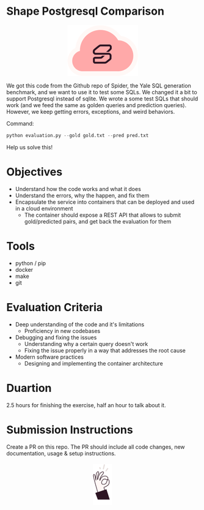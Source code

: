 # Shape Postgresql Comparison

<p align="center">
  <img src="assets/image.png" alt="Alt text">
</p>

We got this code from the Github repo of Spider, the Yale SQL generation benchmark, and we want to use it to test some SQLs. We changed it a bit to support Postgresql instead of sqlite. We wrote a some test SQLs that should work (and we feed the same as golden queries and prediction queries).
However, we keep getting errors, exceptions, and weird behaviors.

Command:
```python
python evaluation.py --gold gold.txt --pred pred.txt
```

Help us solve this!

# Objectives

- Understand how the code works and what it does
- Understand the errors, why the happen, and fix them
- Encapsulate the service into containers that can be deployed and used in a cloud environment
    - The container should expose a REST API that allows to submit gold/predicted pairs, and get back the evaluation for them

# Tools

- python / pip
- docker
- make
- git

# Evaluation Criteria

- Deep understanding of the code and it's limitations
    - Proficiency in new codebases
- Debugging and fixing the issues
    - Understanding why a certain query doesn't work
    - Fixing the issue properly in a way that addresses the root cause
- Modern software practices
    - Designing and implementing the container architecture

# Duartion

2.5 hours for finishing the exercise, half an hour to talk about it.

# Submission Instructions

Create a PR on this repo. The PR should include all code changes, new documentation, usage & setup instructions.

<p align="center" style="margin-top: 20px;">
  <img src="assets/image-1.png" width="10%">
</p>